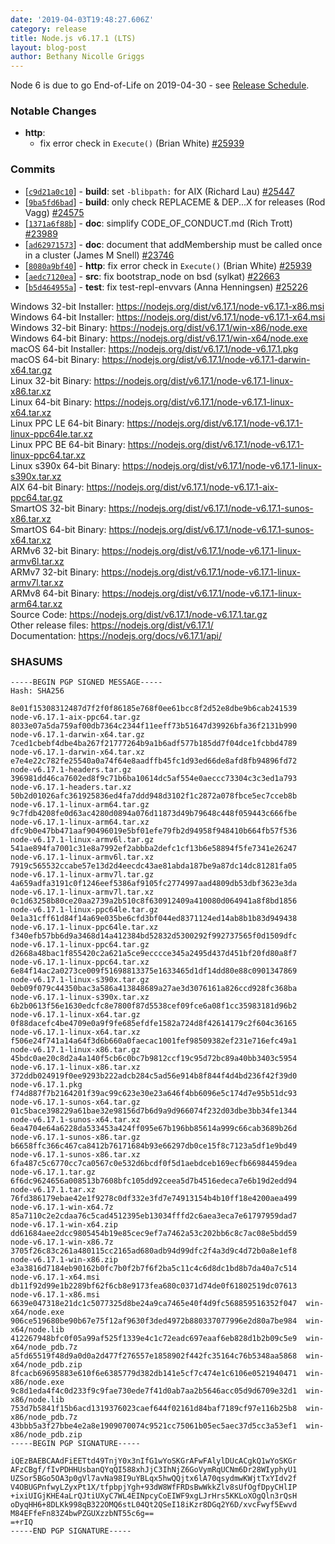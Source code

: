 ```yaml
---
date: '2019-04-03T19:48:27.606Z'
category: release
title: Node.js v6.17.1 (LTS)
layout: blog-post
author: Bethany Nicolle Griggs
---
```


Node 6 is due to go End-of-Life on 2019-04-30 - see [Release Schedule](https://github.com/nodejs/release#release-schedule).

### Notable Changes

- **http**:
  - fix error check in `Execute()` (Brian White) [#25939](https://github.com/nodejs/node/pull/25939)

### Commits

- \[[`c9d21a0c10`](https://github.com/nodejs/node/commit/c9d21a0c10)] - **build**: set `-blibpath:` for AIX (Richard Lau) [#25447](https://github.com/nodejs/node/pull/25447)
- \[[`9ba5fd6bad`](https://github.com/nodejs/node/commit/9ba5fd6bad)] - **build**: only check REPLACEME & DEP...X for releases (Rod Vagg) [#24575](https://github.com/nodejs/node/pull/24575)
- \[[`1371a6f88b`](https://github.com/nodejs/node/commit/1371a6f88b)] - **doc**: simplify CODE_OF_CONDUCT.md (Rich Trott) [#23989](https://github.com/nodejs/node/pull/23989)
- \[[`ad62971573`](https://github.com/nodejs/node/commit/ad62971573)] - **doc**: document that addMembership must be called once in a cluster (James M Snell) [#23746](https://github.com/nodejs/node/pull/23746)
- \[[`8080a9bf40`](https://github.com/nodejs/node/commit/8080a9bf40)] - **http**: fix error check in `Execute()` (Brian White) [#25939](https://github.com/nodejs/node/pull/25939)
- \[[`aedc7120ea`](https://github.com/nodejs/node/commit/aedc7120ea)] - **src**: fix bootstrap_node on bsd (sylkat) [#22663](https://github.com/nodejs/node/pull/22663)
- \[[`b5d464955a`](https://github.com/nodejs/node/commit/b5d464955a)] - **test**: fix test-repl-envvars (Anna Henningsen) [#25226](https://github.com/nodejs/node/pull/25226)

Windows 32-bit Installer: https://nodejs.org/dist/v6.17.1/node-v6.17.1-x86.msi \
Windows 64-bit Installer: https://nodejs.org/dist/v6.17.1/node-v6.17.1-x64.msi \
Windows 32-bit Binary: https://nodejs.org/dist/v6.17.1/win-x86/node.exe \
Windows 64-bit Binary: https://nodejs.org/dist/v6.17.1/win-x64/node.exe \
macOS 64-bit Installer: https://nodejs.org/dist/v6.17.1/node-v6.17.1.pkg \
macOS 64-bit Binary: https://nodejs.org/dist/v6.17.1/node-v6.17.1-darwin-x64.tar.gz \
Linux 32-bit Binary: https://nodejs.org/dist/v6.17.1/node-v6.17.1-linux-x86.tar.xz \
Linux 64-bit Binary: https://nodejs.org/dist/v6.17.1/node-v6.17.1-linux-x64.tar.xz \
Linux PPC LE 64-bit Binary: https://nodejs.org/dist/v6.17.1/node-v6.17.1-linux-ppc64le.tar.xz \
Linux PPC BE 64-bit Binary: https://nodejs.org/dist/v6.17.1/node-v6.17.1-linux-ppc64.tar.xz \
Linux s390x 64-bit Binary: https://nodejs.org/dist/v6.17.1/node-v6.17.1-linux-s390x.tar.xz \
AIX 64-bit Binary: https://nodejs.org/dist/v6.17.1/node-v6.17.1-aix-ppc64.tar.gz \
SmartOS 32-bit Binary: https://nodejs.org/dist/v6.17.1/node-v6.17.1-sunos-x86.tar.xz \
SmartOS 64-bit Binary: https://nodejs.org/dist/v6.17.1/node-v6.17.1-sunos-x64.tar.xz \
ARMv6 32-bit Binary: https://nodejs.org/dist/v6.17.1/node-v6.17.1-linux-armv6l.tar.xz \
ARMv7 32-bit Binary: https://nodejs.org/dist/v6.17.1/node-v6.17.1-linux-armv7l.tar.xz \
ARMv8 64-bit Binary: https://nodejs.org/dist/v6.17.1/node-v6.17.1-linux-arm64.tar.xz \
Source Code: https://nodejs.org/dist/v6.17.1/node-v6.17.1.tar.gz \
Other release files: https://nodejs.org/dist/v6.17.1/ \
Documentation: https://nodejs.org/docs/v6.17.1/api/

### SHASUMS

```
-----BEGIN PGP SIGNED MESSAGE-----
Hash: SHA256

8e01f15308312487d7f2f0f86185e768f0ee61bcc8f2d52e8dbe9b6cab241539  node-v6.17.1-aix-ppc64.tar.gz
8033e07a5da759af00db7364c2344f11eeff73b51647d39926bfa36f2131b990  node-v6.17.1-darwin-x64.tar.gz
7ced1cbebf4dbe4ba267f21777264b9a1b6adf577b185dd7f04dce1fcbbd4789  node-v6.17.1-darwin-x64.tar.xz
e7e4e22c782fe25540a0a74f64e8aadffb45fc1d93ed66de8afd8fb94896fd72  node-v6.17.1-headers.tar.gz
396981dd46ca7602ed8f9c71b6ba10614dc5af554e0aeccc73304c3c3ed1a793  node-v6.17.1-headers.tar.xz
50b2d01026afc361925836ed4fa7ddd948d3102f1c2872a078fbce5ec7cceb8b  node-v6.17.1-linux-arm64.tar.gz
9c7fdb4208fe0d63ac4280d0894a076d11873d49b79648c448f059443c666fbe  node-v6.17.1-linux-arm64.tar.xz
dfc9b0e47bb471aaf90496019e5bf01efe79fb2d94958f948410b664fb57f536  node-v6.17.1-linux-armv6l.tar.gz
541ae894fa7001c31e8a7992ef2abbba2defc1cf13b6e58894f5fe7341e26247  node-v6.17.1-linux-armv6l.tar.xz
7919c565532ccabe57e13d2d4eecdc43ae81abda187be9a87dc14dc81281fa05  node-v6.17.1-linux-armv7l.tar.gz
4a659adfa3191c0f1246eef5386af9105fc2774997aad4809db53dbf3623e3da  node-v6.17.1-linux-armv7l.tar.xz
0c1d63258b80ce20aa2739a2b510c8f630912409a410080d064941a8f8bd1856  node-v6.17.1-linux-ppc64le.tar.gz
0e1a31cff61d84f14a69e035be6cfd3bf044ed8371124ed14ab8b1b83d949438  node-v6.17.1-linux-ppc64le.tar.xz
f340efb57bb6d9a3468d14a412384bd52832d5300292f992737565f0d1509dfc  node-v6.17.1-linux-ppc64.tar.gz
d2668a48bac1f855420c2a621a5ce9ecccce345a2495d437d451bf20fd80a8f7  node-v6.17.1-linux-ppc64.tar.xz
6e84f14ac2a0273ce009f51698813375e1633465d1df14dd80e88c0901347869  node-v6.17.1-linux-s390x.tar.gz
0eb09f079c44350bac3a586a413848689a27ae3d3076161a826ccd928fc368ba  node-v6.17.1-linux-s390x.tar.xz
6b2b0613f56e1630edcfc8e7800f87d5538cef09fce6a08f1cc35983181d96b2  node-v6.17.1-linux-x64.tar.gz
0f88dacefc4be4709e0a9f9fe685efdfe1582a724d8f42614179c2f604c36165  node-v6.17.1-linux-x64.tar.xz
f506e24f741a14a64f3d6b660a0faecac1001fef98509382ef231e716efc49a1  node-v6.17.1-linux-x86.tar.gz
45bdc0ae20c8d2a4a140f5cb6c0bc7b9812ccf19c95d72bc89a40bb3403c5954  node-v6.17.1-linux-x86.tar.xz
372ddb024919f0ee9293b222adcb284c5ad56e914b8f844f4d4bd236f42f39d0  node-v6.17.1.pkg
f74d887f7b2164201f39ac99c623e30e23a646f4bb6096e5c174d7e95b51dc93  node-v6.17.1-sunos-x64.tar.gz
01c5bace398229a61bae32e98156d7b6d9a9d966074f232d03dbe3bb34fe1344  node-v6.17.1-sunos-x64.tar.xz
6ea4704e64a6228da533453a424ff095e67b196bb85614a999c66cab3689b26d  node-v6.17.1-sunos-x86.tar.gz
b6658ffc366c467ca8412b76171684b93e66297db0ce15f8c7123a5df1e9bd49  node-v6.17.1-sunos-x86.tar.xz
6fa487c5c6770cc7ca0567c0e532d6bcdf0f5d1aebdceb169ecfb66984459dea  node-v6.17.1.tar.gz
6f6dc9624656a008513b7608bfc105dd92ceea5d7b4516edeca7e6b19d2edd94  node-v6.17.1.tar.xz
76fd386179ebae42e1f9278c0df332e3fd7e74913154b4b10ff18e4200aea499  node-v6.17.1-win-x64.7z
85a7110c2e2cdaa76c5cad4512395eb13034fffd2c6aea3eca7e61797959dad7  node-v6.17.1-win-x64.zip
dd61684aee2dcc9805454b19e85cec9ef7a7462a53c202bb6c8c7ac08e5bdd59  node-v6.17.1-win-x86.7z
3705f26c83c261a480115cc2165ad680adb94d99dfc2f4a3d9c4d72b0a8e1ef8  node-v6.17.1-win-x86.zip
e3a3816d7184eb90162b0fc7b0f2b7f6f2ba5c11c4c6d8dc1bd8b7da40a7c514  node-v6.17.1-x64.msi
db11f92d99e1b2289bf62f6cb8e9173fea680c0371d74de0f61802519dc07613  node-v6.17.1-x86.msi
6639e047318e21dc1c5077325d8be24a9ca7465e40f4d9fc568859516352f047  win-x64/node.exe
906ce519680be90b67e75f12af9630f3ded4972b880337077996e2d80a7be984  win-x64/node.lib
412267948bfc0f05a99af525f1339e4c1c72eadc697eaaf6eb828d1b2b09c5e9  win-x64/node_pdb.7z
a5fd65519f48d9a0d0a2d477f276557e1858902f442fc35164c76b5348aa5868  win-x64/node_pdb.zip
8fcacb69695883e610f6e6385779d382db141e5cf7c474e1c6106e0521940471  win-x86/node.exe
9c8d1eda4f4c0d233f9c9fae730ede7f41d0ab7aa2b5646acc05d9d6709e32d1  win-x86/node.lib
753d7b5841f15b6acd1319376023caef644f02161d84baf7189cf97e116b25b8  win-x86/node_pdb.7z
43bbb5a3f27bbe4e2a8e1909070074c9521cc75061b05ec5aec37d5cc3a53ef1  win-x86/node_pdb.zip
-----BEGIN PGP SIGNATURE-----

iQEzBAEBCAAdFiEETtd49TnjY0x3nIfG1wYoSKGrAFwFAlylDUcACgkQ1wYoSKGr
AFzCBgf/fIvPDHHUsbanQYqQI588xhJjC3IhNjZ6GoVymRqUCNm6Dr28WIyphyU1
UZSor5BGo5OA3p0gVl7avNa98I9uYBLqx5hwQQjtx6lA70qsydmwKWjtTxYIdv2f
V4OBUGPnfwyLZyxPt1X/tfpbpjYgh+93dW8WfFRDsBwWkkZlv8sUfOgfDpyCHlIP
+ixiUIGjKHE4aLrQJtiUXyC7WL4EINpcyCoEIWF9xgLJrHrs5KKLoXOgQln3rQsH
oDyqHH6+8DLKk998qB322OMQ6stL04Qt2QSeI18iKzr8DGq2Y6D/xvcFwyf5Ewvd
M84EFfeFn83Z4bwPZGUXzzbNT55c6g==
=+rIQ
-----END PGP SIGNATURE-----

```
